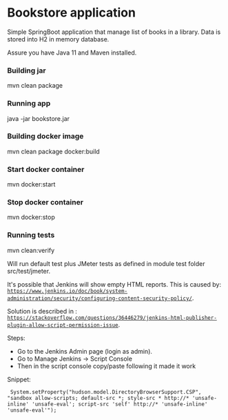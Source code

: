 Bookstore application
======================

Simple SpringBoot application that manage list of books in a library. Data is stored into H2 in memory database.

Assure you have Java 11 and Maven installed.

### Building jar
mvn clean package

### Running app
java -jar  bookstore.jar

### Building docker image
mvn clean package docker:build

### Start docker container
mvn docker:start

### Stop docker container
mvn docker:stop


### Running tests
mvn clean:verify 

Will run default test plus JMeter tests as defined in module test folder src/test/jmeter.

It's possible that Jenkins will show empty HTML reports. This is caused by: [`https://www.jenkins.io/doc/book/system-administration/security/configuring-content-security-policy/`](https://www.jenkins.io/doc/book/system-administration/security/configuring-content-security-policy/).

Solution is described in :
[`https://stackoverflow.com/questions/36446279/jenkins-html-publisher-plugin-allow-script-permission-issue`](https://stackoverflow.com/questions/36446279/jenkins-html-publisher-plugin-allow-script-permission-issue).

Steps:

* Go to the Jenkins Admin page (login as admin). 
* Go to Manage Jenkins -> Script Console
* Then in the script console copy/paste following it made it work
  
Snippet:

     System.setProperty("hudson.model.DirectoryBrowserSupport.CSP", "sandbox allow-scripts; default-src *; style-src * http://* 'unsafe-inline' 'unsafe-eval'; script-src 'self' http://* 'unsafe-inline' 'unsafe-eval'");
